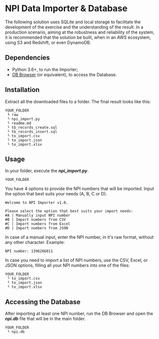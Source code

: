 # NPI Data Importer & Database

The following solution uses SQLite and local storage to facilitate the development of the exercise and the understanding of the result. In a production scenario, aiming at the robustness and reliability of the system, it is recommended that the solution be built, when in an AWS ecosystem, using S3 and Redshift, or even DynamoDB.

## Dependencies
- Python 3.6+, to run the Importer;
- [DB Browser](https://sqlitebrowser.org/dl/) (or equivalent), to access the Database.

## Installation
Extract all the downloaded files to a folder. The final result looks like this:
```prompt
YOUR_FOLDER
 ╘ raw
 └ npi_import.py
 └ readme.md
 └ tb_records_create.sql
 └ tb_records_insert.sql
 └ to_import.csv
 └ to_import.json
 └ to_import.xlsx
```

## Usage
In your folder, execute the ***npi_import.py***.
```prompt
YOUR_FOLDER

```
You have 4 options to provide the NPI numbers that will be imported. Input the option that best suits your needs (A, B, C or D).
```prompt
Welcome to NPI Importer v1.0.

Please select the option that best suits your import needs:
#A | Manually input NPI number
#B | Import numbers from CSV
#C | Import numbers from Excel
#D | Import numbers from JSON
```
In case of a manual input, enter the NPI number, in it's raw format, without any other character. Example:
```prompt
NPI number: 1396266011
```
In case you need to import a list of NPI numbers, use the CSV, Excel, or JSON options, filling all your NPI numbers into one of the files:
```prompt
YOUR_FOLDER
 └ to_import.csv
 └ to_import.json
 └ to_import.xlsx
```

## Accessing the Database

After importing at least one NPI number, run the DB Browser and open the ***npi.db*** file that will be in the main folder.
```prompt
YOUR_FOLDER
 └ npi.db
```